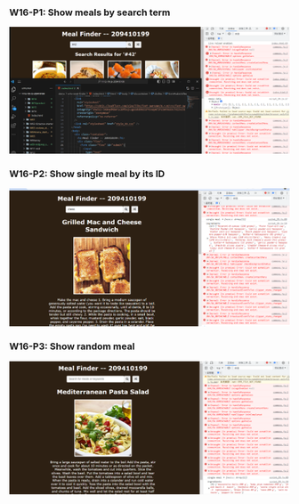 ### W16-P1: Show meals by search term

![w16-p1.png](./1.PNG)

### W16-P2: Show single meal by its ID

![w16-p2.png](./2.PNG)

### W16-P3: Show random meal

![w16-p3.png](./3.PNG)